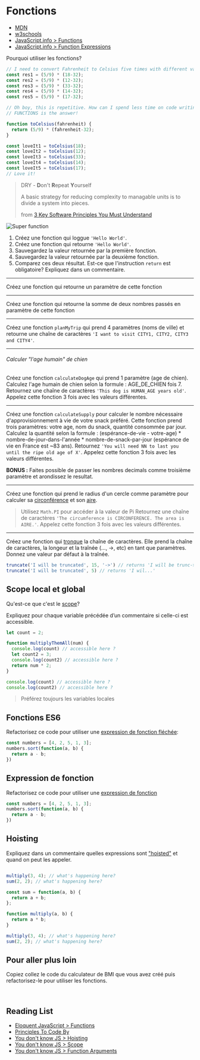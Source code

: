 # Fonctions

+ [MDN](https://developer.mozilla.org/en-US/docs/Web/JavaScript/Reference/Functions)
+ [w3schools](https://www.w3schools.com/js/js_functions.asp)
+ [JavaScript.info > Functions](https://javascript.info/function-basics)
+ [JavaScript.info > Function Expressions](https://javascript.info/function-expressions-arrows)

Pourquoi utiliser les fonctions?
​
```js
// I need to convert Fahrenheit to Celsius five times with different values:
const res1 = (5/9) * (18-32);
const res2 = (5/9) * (12-32);
const res3 = (5/9) * (33-32);
const res4 = (5/9) * (14-32);
const res5 = (5/9) * (17-32);

// Oh boy, this is repetitive. How can I spend less time on code writing and its maintaining?
// FUNCTIONS is the answer!

function toCelsius(fahrenheit) {
  return (5/9) * (fahrenheit-32);
}

const loveIt1 = toCelsius(18);
const loveIt2 = toCelsius(12);
const loveIt3 = toCelsius(33);
const loveIt4 = toCelsius(14);
const loveIt5 = toCelsius(17);
// Love it!
```

> DRY - **D**on't **R**epeat **Y**ourself
>
> A basic strategy for reducing complexity to managable units is to divide a system into pieces.
>
> from [3 Key Software Principles You Must Understand](https://code.tutsplus.com/tutorials/3-key-software-principles-you-must-understand--net-25161)

![Super function](http://www.commitstrip.com/wp-content/uploads/2014/12/La-fonctoin-utile-650-final.jpg)

1. Créez une fonction qui loggue `'Hello World'`.
2. Créez une fonction qui retourne `'Hello World'`.
3. Sauvegardez la valeur retournée par la première fonction.
3. Sauvegardez la valeur retournée par la deuxième fonction.
4. Comparez ces deux résultat. Est-ce que l'instruction `return` est obligatoire? Expliquez dans un commentaire.

---

Créez une fonction qui retourne un paramètre de cette fonction

---

Créez une fonction qui retourne la somme de deux nombres passés en paramètre de cette fonction

---

<!-- !!!!!!! TODO: wishmaker -->
Créez une fonction `planMyTrip` qui prend 4 paramètres (noms de ville) et retourne une chaîne de caractères `'I want to visit CITY1, CITY2, CITY3 and CITY4'`.

---

<!-- !!!!!!! TODO -->
###### Calculer "l'age humain" de chien

Créez une fonction `calculateDogAge` qui prend 1 paramètre (age de chien).
Calculez l'age humain de chien selon la formule : AGE_DE_CHIEN fois 7.
Retournez une chaîne de caractères `'This dog is HUMAN_AGE years old'`.
Appelez cette fonction 3 fois avec les valeurs différentes.

---

<!-- !!!!!!! TODO -->
Créez une fonction `calculateSupply` pour calculer le nombre nécessaire d'approvisionnement à vie de votre snack préféré.
Cette fonction prend trois paramètres: votre age, nom du snack, quantité consommée par jour.
Calculez la quantité selon la formule : (espérance-de-vie - votre-age) * nombre-de-jour-dans-l'année * nombre-de-snack-par-jour (espérance de vie en France est ~83 ans).
Retournez `'You will need NN to last you until the ripe old age of X'`.
Appelez cette fonction 3 fois avec les valeurs différentes.

**BONUS :** Faites possible de passer les nombres decimals comme troisième paramètre et arondissez le resultat.

---

<!-- !!!!!!! TODO -->
Créez une fonction qui prend le radius d'un cercle comme paramètre pour calculer sa [circonférence](http://www.calculer.com/calcul-perimetre-cercle/calcul-perimetre-cercle.php) et son [aire](https://www.lememento.fr/surface-et-cercle-aire-dun-disque).
> Utilisez `Math.PI` pour accéder à la valeur de Pi
Retournez une chaîne de caractères `'The circumference is CIRCONFERENCE. The area is AIRE.'`.
Appelez cette fonction 3 fois avec les valeurs différentes.

---

Créez une fonction qui [tronque](https://developer.mozilla.org/en-US/docs/Web/JavaScript/Reference/Global_Objects/String/substring) la chaîne de caractères. Elle prend la chaîne de caractères, la longeur et la traînée (..., ->, etc) en tant que paramètres.
Donnez une valeur par défaut à la traînée. 
```js
truncate('I will be truncated', 15, '->') // returns 'I will be trunc->'
truncate('I will be truncated', 5) // returns 'I wil...'
```

## Scope local et global

Qu'est-ce que c'est le [scope](https://www.w3schools.com/js/js_scope.asp)?

Expliquez pour chaque variable précédée d’un commentaire si celle-ci est accessible.
​
```js
let count = 2;

function multiplyThemAll(num) {
  console.log(count) // accessible here ?
  let count2 = 3;
  console.log(count2) // accessible here ?
  return num * 2;
}

console.log(count) // accessible here ?
console.log(count2) // accessible here ?

```
> Préférez toujours les variables locales

<!-- ## Fonctions pures et impures

Une fonction pure est
​
> The function always returns the same result if the same arguments are passed in. It does not depend on any state, or data, change during a program’s exécution. It must only depend on its input arguments.
>
> from [What Are Pure Functions And Why Use Them?](https://medium.com/@jamesjefferyuk/javascript-what-are-pure-functions-4d4d5392d49c)

Refactorisez ce code pour avoir une fonction pure :
```js

const totalPrice = 0;

function calcPrice(price, qty) {
  totalPrice = price * qty;
}

calcPrice(14, 3);
```

> Quand vous pouvez, créez toujours les fonctions pures -->

## Fonctions ES6

Refactorisez ce code pour utiliser une [expression de fonction fléchée](https://developer.mozilla.org/en-US/docs/Web/JavaScript/Reference/Functions/Arrow_functions):

```js
const numbers = [4, 2, 5, 1, 3];
numbers.sort(function(a, b) {
  return a - b;
})
```

## Expression de fonction  

Refactorisez ce code pour utiliser une [expression de fonction](https://developer.mozilla.org/en-US/docs/Web/JavaScript/Reference/Operators/function)

```js
const numbers = [4, 2, 5, 1, 3];
numbers.sort(function(a, b) {
  return a - b;
})
```

## Hoisting

Expliquez dans un commentaire quelles expressions sont ["hoisted"](https://developer.mozilla.org/en-US/docs/Glossary/Hoisting) et quand on peut les appeler.

```js

multiply(3, 4); // what's happening here?
sum(2, 2); // what's happening here?

const sum = function(a, b) { 
  return a + b;
};

function multiply(a, b) {
  return a * b;
}

multiply(3, 4); // what's happening here?
sum(2, 2); // what's happening here?
```

## Pour aller plus loin

Copiez collez le code du calculateur de BMI que vous avez créé puis refactorisez-le pour utiliser les fonctions.

<!-- pures. -->
​
## Reading List

+ [Eloquent JavaScript > Functions](https://eloquentjavascript.net/03_functions.html)
+ [Principles To Code By](https://medium.com/dailyjs/principles-to-code-by-3c516ad61fcc)
+ [You don't know JS > Hoisting](https://github.com/getify/You-Dont-Know-JS/blob/master/scope%20%26%20closures/ch4.md)
+ [You don't know JS > Scope](https://github.com/getify/You-Dont-Know-JS/blob/master/scope%20%26%20closures/ch1.md#review-tldr)
+ [You don't know JS > Function Arguments](https://github.com/getify/You-Dont-Know-JS/blob/master/types%20%26%20grammar/ch5.md#function-arguments)